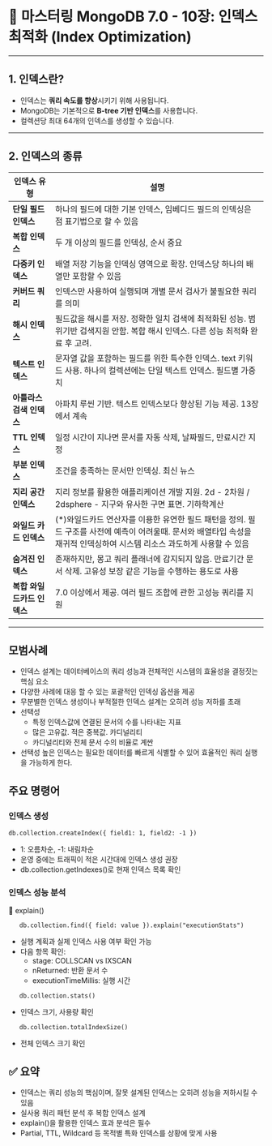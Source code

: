 # 📘 마스터링 MongoDB 7.0 - 10장: 인덱스 최적화 (Index Optimization) #
---

## 1. 인덱스란?

- 인덱스는 **쿼리 속도를 향상**시키기 위해 사용됩니다.
- MongoDB는 기본적으로 **B-tree 기반 인덱스**를 사용합니다.
- 컬렉션당 최대 64개의 인덱스를 생성할 수 있습니다.

---

## 2. 인덱스의 종류

| 인덱스 유형           | 설명                                                                                                  |
|------------------|-----------------------------------------------------------------------------------------------------|
| **단일 필드 인덱스**    | 하나의 필드에 대한 기본 인덱스, 임베디드 필드의 인덱싱은 점 표기법으로 할 수 있음                                                     |
| **복합 인덱스**       | 두 개 이상의 필드를 인덱싱, 순서 중요                                                                              |
| **다중키 인덱스**      | 배열 저장 기능을 인덱싱 영역으로 확장. 인덱스당 하나의 배열만 포함할 수 있음                                                        |
| **커버드 쿼리**       | 인덱스만 사용하여 실행되며 개별 문서 검사가 불필요한 쿼리를 의미                                                                |
| **해시 인덱스**       | 필드값을 해시를 저장. 정확한 일치 검색에 최적화된 성능. 범위기반 검색지원 안함. 복합 해시 인덱스. 다른 성능 최적화 완료 후 고려.                        |
| **텍스트 인덱스**      | 문자열 값을 포함하는 필드를 위한 특수한 인덱스. text 키워드 사용. 하나의 컬렉션에는 단일 텍스트 인덱스. 필드별 가중치                              |
| **아틀라스 검색 인덱스**  | 아파치 루씬 기반. 텍스트 인덱스보다 향상된 기능 제공. 13장에서 계속                                                            |
| **TTL 인덱스**      | 일정 시간이 지나면 문서를 자동 삭제, 날짜필드, 만료시간 지정                                                                 |
| **부분 인덱스**       | 조건을 충족하는 문서만 인덱싱. 최신 뉴스                                                      |
| **지리 공간 인덱스**    | 지리 정보를 활용한 애플리케이션 개발 지원. 2d - 2차원 / 2dsphere - 지구와 유사한 구면 표면. 기하학계산                                 |
| **와일드 카드 인덱스**   | (*)와일드카드 연산자를 이용한 유연한 필드 패턴을 정의.  필드 구조를 사전에 예측이 어려울때. 문서와 배열타입 속성을 재귀적 인덱싱하여 시스템 리소스 과도하게 사용할 수 있음 |
| **숨겨진 인덱스**      | 존재하지만, 몽고 쿼리 플래너에 감지되지 않음. 만료기간 문서 삭제. 고유성 보장 같은 기능을 수행하는 용도로 사용                                    |
| **복합 와일드카드 인덱스** | 7.0 이상에서 제공. 여러 필드 조합에 관한 고성능 쿼리를 지원                                                                |
---

## 모범사례 
- 인덱스 설계는 데이터베이스의 쿼리 성능과 전체적인 시스템의 효율성을 결정짓는 핵심 요소
- 다양한 사례에 대응 할 수 있는 포괄적인 인덱싱 옵션을 제공
- 무분별한 인덱스 생성이나 부적절한 인덱스 설계는 오히려 성능 저하를 초래 
- 선택성
  - 특정 인덱스값에 연결된 문서의 수를 나타내는 지표
  - 많은 고유값. 적은 중복값. 카디널리티
  - 카디널리티와 전체 문서 수의 비율로 계싼
- 선택성 높은 인덱스는 필요한 데이터를 빠르게 식별할 수 있어 효율적인 쿼리 실행을 가능하게 한다.

## 주요 명령어

### 인덱스 생성
```
db.collection.createIndex({ field1: 1, field2: -1 })
```
- 1: 오름차순, -1: 내림차순
- 운영 중에는 트래픽이 적은 시간대에 인덱스 생성 권장
- db.collection.getIndexes()로 현재 인덱스 목록 확인

### 인덱스 성능 분석
   📌 explain()
```
   db.collection.find({ field: value }).explain("executionStats")
```
- 실행 계획과 실제 인덱스 사용 여부 확인 가능
- 다음 항목 확인:
  - stage: COLLSCAN vs IXSCAN
  - nReturned: 반환 문서 수
  - executionTimeMillis: 실행 시간

```
   db.collection.stats()
```
- 인덱스 크기, 사용량 확인

```
   db.collection.totalIndexSize()
```
- 전체 인덱스 크기 확인

## ✅ 요약

- 인덱스는 쿼리 성능의 핵심이며, 잘못 설계된 인덱스는 오히려 성능을 저하시킬 수 있음
- 실사용 쿼리 패턴 분석 후 복합 인덱스 설계
- explain()을 활용한 인덱스 효과 분석은 필수
- Partial, TTL, Wildcard 등 목적별 특화 인덱스를 상황에 맞게 사용
